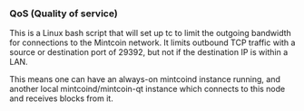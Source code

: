 ### QoS (Quality of service) ###

This is a Linux bash script that will set up tc to limit the outgoing bandwidth for connections to the Mintcoin network. It limits outbound TCP traffic with a source or destination port of 29392, but not if the destination IP is within a LAN.

This means one can have an always-on mintcoind instance running, and another local mintcoind/mintcoin-qt instance which connects to this node and receives blocks from it.

